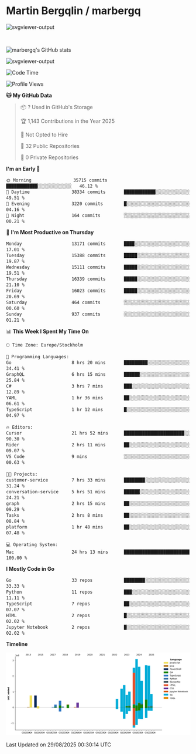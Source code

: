 # Martin Bergqlin / marbergq

![svgviewer-output](https://user-images.githubusercontent.com/2405410/206014777-22d41ecb-c24f-421d-b7d9-bba2cb5bb0de.svg)

<br>

<!--- [![Martin's Week](https://github-readme-stats.vercel.app/api/wakatime?username=marbergq&theme=dark)](https://github.com/anuraghazra/github-readme-stats) -->

![marbergq's GitHub stats](https://github-readme-stats.vercel.app/api?username=marbergq&count_private=true&show_icons=true)

![svgviewer-output](https://wakatime.com/badge/user/3f0a2069-6683-4e19-9a4a-7d21ea815067.svg)

<!--START_SECTION:waka-->
![Code Time](http://img.shields.io/badge/Code%20Time-5%2C319%20hrs%2050%20mins-blue)

![Profile Views](http://img.shields.io/badge/Profile%20Views-0-blue)

**🐱 My GitHub Data** 

> 📦 ? Used in GitHub's Storage 
 > 
> 🏆 1,143 Contributions in the Year 2025
 > 
> 🚫 Not Opted to Hire
 > 
> 📜 32 Public Repositories 
 > 
> 🔑 0 Private Repositories 
 > 
**I'm an Early 🐤** 

```text
🌞 Morning                35715 commits       ████████████░░░░░░░░░░░░░   46.12 % 
🌆 Daytime                38334 commits       ████████████░░░░░░░░░░░░░   49.51 % 
🌃 Evening                3220 commits        █░░░░░░░░░░░░░░░░░░░░░░░░   04.16 % 
🌙 Night                  164 commits         ░░░░░░░░░░░░░░░░░░░░░░░░░   00.21 % 
```
📅 **I'm Most Productive on Thursday** 

```text
Monday                   13171 commits       ████░░░░░░░░░░░░░░░░░░░░░   17.01 % 
Tuesday                  15388 commits       █████░░░░░░░░░░░░░░░░░░░░   19.87 % 
Wednesday                15111 commits       █████░░░░░░░░░░░░░░░░░░░░   19.51 % 
Thursday                 16339 commits       █████░░░░░░░░░░░░░░░░░░░░   21.10 % 
Friday                   16023 commits       █████░░░░░░░░░░░░░░░░░░░░   20.69 % 
Saturday                 464 commits         ░░░░░░░░░░░░░░░░░░░░░░░░░   00.60 % 
Sunday                   937 commits         ░░░░░░░░░░░░░░░░░░░░░░░░░   01.21 % 
```


📊 **This Week I Spent My Time On** 

```text
🕑︎ Time Zone: Europe/Stockholm

💬 Programming Languages: 
Go                       8 hrs 20 mins       █████████░░░░░░░░░░░░░░░░   34.41 % 
GraphQL                  6 hrs 15 mins       ██████░░░░░░░░░░░░░░░░░░░   25.84 % 
C#                       3 hrs 7 mins        ███░░░░░░░░░░░░░░░░░░░░░░   12.89 % 
YAML                     1 hr 36 mins        ██░░░░░░░░░░░░░░░░░░░░░░░   06.61 % 
TypeScript               1 hr 12 mins        █░░░░░░░░░░░░░░░░░░░░░░░░   04.97 % 

🔥 Editors: 
Cursor                   21 hrs 52 mins      ███████████████████████░░   90.30 % 
Rider                    2 hrs 11 mins       ██░░░░░░░░░░░░░░░░░░░░░░░   09.07 % 
VS Code                  9 mins              ░░░░░░░░░░░░░░░░░░░░░░░░░   00.63 % 

🐱‍💻 Projects: 
customer-service         7 hrs 33 mins       ████████░░░░░░░░░░░░░░░░░   31.24 % 
conversation-service     5 hrs 51 mins       ██████░░░░░░░░░░░░░░░░░░░   24.21 % 
graph                    2 hrs 15 mins       ██░░░░░░░░░░░░░░░░░░░░░░░   09.29 % 
Tasks                    2 hrs 8 mins        ██░░░░░░░░░░░░░░░░░░░░░░░   08.84 % 
platform                 1 hr 48 mins        ██░░░░░░░░░░░░░░░░░░░░░░░   07.48 % 

💻 Operating System: 
Mac                      24 hrs 13 mins      █████████████████████████   100.00 % 
```

**I Mostly Code in Go** 

```text
Go                       33 repos            ████████░░░░░░░░░░░░░░░░░   33.33 % 
Python                   11 repos            ███░░░░░░░░░░░░░░░░░░░░░░   11.11 % 
TypeScript               7 repos             ██░░░░░░░░░░░░░░░░░░░░░░░   07.07 % 
HTML                     2 repos             █░░░░░░░░░░░░░░░░░░░░░░░░   02.02 % 
Jupyter Notebook         2 repos             █░░░░░░░░░░░░░░░░░░░░░░░░   02.02 % 
```



**Timeline**

![Lines of Code chart](https://raw.githubusercontent.com/marbergq/marbergq/main/assets/bar_graph.png)


 Last Updated on 29/08/2025 00:30:14 UTC
<!--END_SECTION:waka-->
